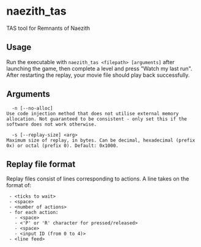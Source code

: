 # naezith_tas
TAS tool for Remnants of Naezith

## Usage
Run the executable with `naezith_tas <filepath> [arguments]` after launching the game, then complete a level and press "Watch my last run". After restarting the replay, your movie file should play back successfully.

## Arguments
```
  -n [--no-alloc]
Use code injection method that does not utilise external memory allocation. Not guaranteed to be consistent - only set this if the software does not work otherwise.

  -s [--replay-size] <arg>
Maximum size of replay, in bytes. Can be decimal, hexadecimal (prefix 0x) or octal (prefix 0). Default: 0x1000.
```

## Replay file format

Replay files consist of lines corresponding to actions. A line takes on the format of:
```
 - <ticks to wait>
 - <space>
 - <number of actions>
 - for each action:
   - <space>
   - <'P' or 'R' character for pressed/released>
   - <space>
   - <input ID (from 0 to 4)>
 - <line feed>
```
